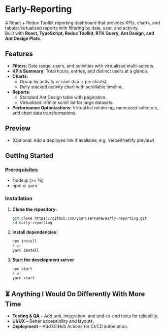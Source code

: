 # Early-Reporting

A React + Redux Toolkit reporting dashboard that provides KPIs, charts, and tabular/virtualized reports with filtering by date, user, and activity.  
Built with **React, TypeScript, Redux Toolkit, RTK Query, Ant Design, and Ant Design Plots**.

## Features

- **Filters**: Date range, users, and activities with virtualized multi-selects.
- **KPIs Summary**: Total hours, entries, and distinct users at a glance.
- **Charts**:
  - Group by activity or user (bar + pie charts).
  - Daily stacked activity chart with scrollable timeline.
- **Reports**:
  - Standard Ant Design table with pagination.
  - Virtualized infinite scroll list for large datasets.
- **Performance Optimizations**: Virtual list rendering, memoized selectors, and chart data transformations.

## Preview

- (Optional: Add a deployed link if available, e.g. Vercel/Netlify preview)

## Getting Started

### Prerequisites

- Node.js (>= 16)
- npm or yarn

### Installation

1. **Clone the repository:**

   ```bash
   git clone https://github.com/yourusername/early-reporting.git
   cd early-reporting

   ```

2. **Install dependencies:**

   ```bash
   npm install
   # or
   yarn install
   ```

3. **Start the development server**

   ```bash
   npm start
   # or
   yarn start
   ```

## ⏳ Anything I Would Do Differently With More Time

- **Testing & QA** – Add unit, integration, and end-to-end tests for reliability.
- **UI/UX** – Better accessibility and layouts.
- **Deployment** – Add GitHub Actions for CI/CD automation.
